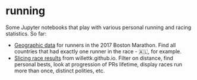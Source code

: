 # running

Some Jupyter notebooks that play with various personal running and racing statistics. So far:

* [Geographic data](https://github.com/willettk/running/blob/master/notebooks/baa.ipynb) for runners in the 2017 Boston Marathon. Find all countries that had exactly one runner in the race - 🇦🇱, for example. 
* [Slicing race results](https://github.com/willettk/running/blob/master/notebooks/race_analysis.ipynb) from willettk.github.io. Filter on distance, find personal bests, look at progression of PRs lifetime, display races run more than once, distinct polities, etc.
